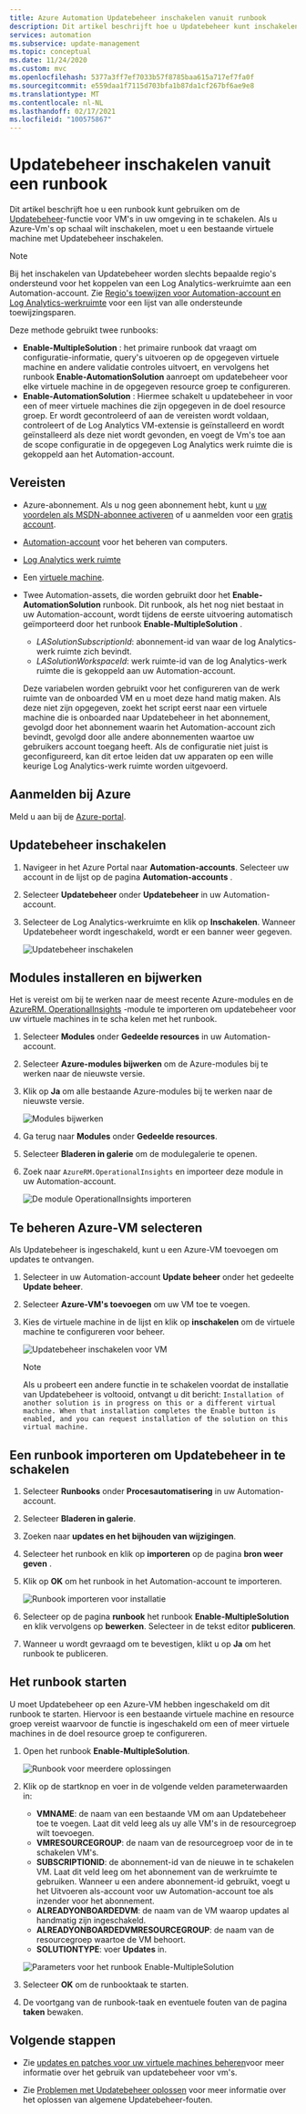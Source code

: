 ```yaml
---
title: Azure Automation Updatebeheer inschakelen vanuit runbook
description: Dit artikel beschrijft hoe u Updatebeheer kunt inschakelen vanuit een runbook.
services: automation
ms.subservice: update-management
ms.topic: conceptual
ms.date: 11/24/2020
ms.custom: mvc
ms.openlocfilehash: 5377a3ff7ef7033b57f8785baa615a717ef7fa0f
ms.sourcegitcommit: e559daa1f7115d703bfa1b87da1cf267bf6ae9e8
ms.translationtype: MT
ms.contentlocale: nl-NL
ms.lasthandoff: 02/17/2021
ms.locfileid: "100575867"
---
```

# <a name="enable-update-management-from-a-runbook"></a>Updatebeheer inschakelen vanuit een runbook

Dit artikel beschrijft hoe u een runbook kunt gebruiken om de [Updatebeheer](overview.md)-functie voor VM's in uw omgeving in te schakelen. Als u Azure-Vm's op schaal wilt inschakelen, moet u een bestaande virtuele machine met Updatebeheer inschakelen.

> [!NOTE]
> Bij het inschakelen van Updatebeheer worden slechts bepaalde regio's ondersteund voor het koppelen van een Log Analytics-werkruimte aan een Automation-account. Zie [Regio's toewijzen voor Automation-account en Log Analytics-werkruimte](../how-to/region-mappings.md) voor een lijst van alle ondersteunde toewijzingsparen.

Deze methode gebruikt twee runbooks:

* **Enable-MultipleSolution** : het primaire runbook dat vraagt om configuratie-informatie, query's uitvoeren op de opgegeven virtuele machine en andere validatie controles uitvoert, en vervolgens het runbook **Enable-AutomationSolution** aanroept om updatebeheer voor elke virtuele machine in de opgegeven resource groep te configureren.
* **Enable-AutomationSolution** : Hiermee schakelt u updatebeheer in voor een of meer virtuele machines die zijn opgegeven in de doel resource groep. Er wordt gecontroleerd of aan de vereisten wordt voldaan, controleert of de Log Analytics VM-extensie is geïnstalleerd en wordt geïnstalleerd als deze niet wordt gevonden, en voegt de Vm's toe aan de scope configuratie in de opgegeven Log Analytics werk ruimte die is gekoppeld aan het Automation-account.

## <a name="prerequisites"></a>Vereisten

* Azure-abonnement. Als u nog geen abonnement hebt, kunt u [uw voordelen als MSDN-abonnee activeren](https://azure.microsoft.com/pricing/member-offers/msdn-benefits-details/) of u aanmelden voor een [gratis account](https://azure.microsoft.com/free/?WT.mc_id=A261C142F).
* [Automation-account](../automation-security-overview.md) voor het beheren van computers.
* [Log Analytics werk ruimte](../../azure-monitor/logs/design-logs-deployment.md)
* Een [virtuele machine](../../virtual-machines/windows/quick-create-portal.md).
* Twee Automation-assets, die worden gebruikt door het **Enable-AutomationSolution** runbook. Dit runbook, als het nog niet bestaat in uw Automation-account, wordt tijdens de eerste uitvoering automatisch geïmporteerd door het runbook **Enable-MultipleSolution** .
    * *LASolutionSubscriptionId*: abonnement-id van waar de log Analytics-werk ruimte zich bevindt.
    * *LASolutionWorkspaceId*: werk ruimte-id van de log Analytics-werk ruimte die is gekoppeld aan uw Automation-account.

    Deze variabelen worden gebruikt voor het configureren van de werk ruimte van de onboarded VM en u moet deze hand matig maken. Als deze niet zijn opgegeven, zoekt het script eerst naar een virtuele machine die is onboarded naar Updatebeheer in het abonnement, gevolgd door het abonnement waarin het Automation-account zich bevindt, gevolgd door alle andere abonnementen waartoe uw gebruikers account toegang heeft. Als de configuratie niet juist is geconfigureerd, kan dit ertoe leiden dat uw apparaten op een wille keurige Log Analytics-werk ruimte worden uitgevoerd.

## <a name="sign-in-to-azure"></a>Aanmelden bij Azure

Meld u aan bij de [Azure-portal](https://portal.azure.com).

## <a name="enable-update-management"></a>Updatebeheer inschakelen

1. Navigeer in het Azure Portal naar **Automation-accounts**. Selecteer uw account in de lijst op de pagina **Automation-accounts** .

2. Selecteer **Updatebeheer** onder **Updatebeheer** in uw Automation-account.

3. Selecteer de Log Analytics-werkruimte en klik op **Inschakelen**. Wanneer Updatebeheer wordt ingeschakeld, wordt er een banner weer gegeven.

    ![Updatebeheer inschakelen](media/enable-from-runbook/enable-update-management.png)

## <a name="install-and-update-modules"></a>Modules installeren en bijwerken

Het is vereist om bij te werken naar de meest recente Azure-modules en de [AzureRM. OperationalInsights](/powershell/module/azurerm.operationalinsights) -module te importeren om updatebeheer voor uw virtuele machines in te scha kelen met het runbook.

1. Selecteer **Modules** onder **Gedeelde resources** in uw Automation-account.

2. Selecteer **Azure-modules bijwerken** om de Azure-modules bij te werken naar de nieuwste versie.

3. Klik op **Ja** om alle bestaande Azure-modules bij te werken naar de nieuwste versie.

    ![Modules bijwerken](media/enable-from-runbook/update-modules.png)

4. Ga terug naar **Modules** onder **Gedeelde resources**.

5. Selecteer **Bladeren in galerie** om de modulegalerie te openen.

6. Zoek naar `AzureRM.OperationalInsights` en importeer deze module in uw Automation-account.

    ![De module OperationalInsights importeren](media/enable-from-runbook/import-operational-insights-module-azurerm.png)

## <a name="select-azure-vm-to-manage"></a>Te beheren Azure-VM selecteren

Als Updatebeheer is ingeschakeld, kunt u een Azure-VM toevoegen om updates te ontvangen.

1. Selecteer in uw Automation-account **Update beheer** onder het gedeelte **Update beheer**.

2. Selecteer **Azure-VM's toevoegen** om uw VM toe te voegen.

3. Kies de virtuele machine in de lijst en klik op **inschakelen** om de virtuele machine te configureren voor beheer.

   ![Updatebeheer inschakelen voor VM](media/enable-from-runbook/enable-update-management-vm.png)

    > [!NOTE]
    > Als u probeert een andere functie in te schakelen voordat de installatie van Updatebeheer is voltooid, ontvangt u dit bericht: `Installation of another solution is in progress on this or a different virtual machine. When that installation completes the Enable button is enabled, and you can request installation of the solution on this virtual machine.`

## <a name="import-a-runbook-to-enable-update-management"></a>Een runbook importeren om Updatebeheer in te schakelen

1. Selecteer **Runbooks** onder **Procesautomatisering** in uw Automation-account.

2. Selecteer **Bladeren in galerie**.

3. Zoeken naar **updates en het bijhouden van wijzigingen**.

4. Selecteer het runbook en klik op **importeren** op de pagina **bron weer geven** .

5. Klik op **OK** om het runbook in het Automation-account te importeren.

   ![Runbook importeren voor installatie](media/enable-from-runbook/import-from-gallery.png)

6. Selecteer op de pagina **runbook** het runbook **Enable-MultipleSolution** en klik vervolgens op **bewerken**. Selecteer in de tekst editor  **publiceren**.

7. Wanneer u wordt gevraagd om te bevestigen, klikt u op **Ja** om het runbook te publiceren.

## <a name="start-the-runbook"></a>Het runbook starten

U moet Updatebeheer op een Azure-VM hebben ingeschakeld om dit runbook te starten. Hiervoor is een bestaande virtuele machine en resource groep vereist waarvoor de functie is ingeschakeld om een of meer virtuele machines in de doel resource groep te configureren.

1. Open het runbook **Enable-MultipleSolution**.

   ![Runbook voor meerdere oplossingen](media/enable-from-runbook/runbook-overview.png)

2. Klik op de startknop en voer in de volgende velden parameterwaarden in:

   * **VMNAME**: de naam van een bestaande VM om aan Updatebeheer toe te voegen. Laat dit veld leeg als uy alle VM's in de resourcegroep wilt toevoegen.
   * **VMRESOURCEGROUP**: de naam van de resourcegroep voor de in te schakelen VM's.
   * **SUBSCRIPTIONID**: de abonnement-id van de nieuwe in te schakelen VM. Laat dit veld leeg om het abonnement van de werkruimte te gebruiken. Wanneer u een andere abonnement-id gebruikt, voegt u het Uitvoeren als-account voor uw Automation-account toe als inzender voor het abonnement.
   * **ALREADYONBOARDEDVM**: de naam van de VM waarop updates al handmatig zijn ingeschakeld.
   * **ALREADYONBOARDEDVMRESOURCEGROUP**: de naam van de resourcegroep waartoe de VM behoort.
   * **SOLUTIONTYPE**: voer **Updates** in.

   ![Parameters voor het runbook Enable-MultipleSolution](media/enable-from-runbook/runbook-parameters.png)

3. Selecteer **OK** om de runbooktaak te starten.

4. De voortgang van de runbook-taak en eventuele fouten van de pagina **taken** bewaken.

## <a name="next-steps"></a>Volgende stappen

* Zie [updates en patches voor uw virtuele machines beheren](manage-updates-for-vm.md)voor meer informatie over het gebruik van updatebeheer voor vm's.

* Zie [Problemen met Updatebeheer oplossen](../troubleshoot/update-management.md) voor meer informatie over het oplossen van algemene Updatebeheer-fouten.
